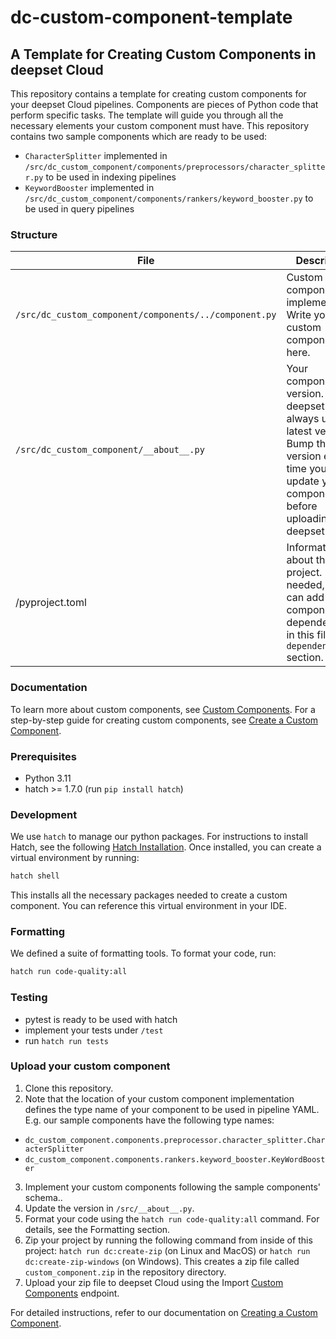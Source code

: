 # dc-custom-component-template
## A Template for Creating Custom Components in deepset Cloud

This repository contains a template for creating custom components for your deepset Cloud pipelines. Components are pieces of Python code that perform specific tasks. The template will guide you through all the necessary elements your custom component must have.
This repository contains two sample components which are ready to be used: 
  - `CharacterSplitter` implemented in `/src/dc_custom_component/components/preprocessors/character_splitter.py` to be used in indexing pipelines
  - `KeywordBooster` implemented in `/src/dc_custom_component/components/rankers/keyword_booster.py` to be used in query pipelines

### Structure

| File | Description |
|------|-------------|
| `/src/dc_custom_component/components/../component.py` | Custom component implementation: Write your custom component here. |
| `/src/dc_custom_component/__about__.py` | Your component version. deepset Cloud always uses the latest version. Bump the version every time you update your component before uploading it to deepset Cloud. |
| /pyproject.toml | Information about this project. If needed, you can add your component's dependencies in this file in the `dependencies` section. |

### Documentation
To learn more about custom components, see [Custom Components](https://docs.cloud.deepset.ai/v2.0/docs/custom-components).
For a step-by-step guide for creating custom components, see [Create a Custom Component](https://docs.cloud.deepset.ai/v2.0/docs/create-a-custom-component).

### Prerequisites
- Python 3.11
- hatch >= 1.7.0 (run `pip install hatch`)

### Development
We use `hatch` to manage our python packages. For instructions to install Hatch, see the following [Hatch Installation](https://hatch.pypa.io/latest/install). Once installed, you can create a virtual environment by running:


```bash
hatch shell
```

This installs all the necessary packages needed to create a custom component.
You can reference this virtual environment in your IDE.

### Formatting
We defined a suite of formatting tools. To format your code, run:

```bash
hatch run code-quality:all
```
### Testing
- pytest is ready to be used with hatch
- implement your tests under `/test`
- run `hatch run tests`

### Upload your custom component
1. Clone this repository.
2. Note that the location of your custom component implementation defines the type name of your component to be used in pipeline YAML. E.g. our sample components have the following type names:
  - `dc_custom_component.components.preprocessor.character_splitter.CharacterSplitter`
  - `dc_custom_component.components.rankers.keyword_booster.KeyWordBooster`

3. Implement your custom components following the sample components' schema..
4. Update the version in `/src/__about__.py`.
5. Format your code using the `hatch run code-quality:all` command. For details, see the Formatting section.
6. Zip your project by running the following command from inside of this project: `hatch run dc:create-zip` (on Linux and MacOS) or `hatch run dc:create-zip-windows` (on Windows). This creates a zip file called `custom_component.zip` in the repository directory.
6. Upload your zip file to deepset Cloud using the Import [Custom Components](https://docs.cloud.deepset.ai/reference/import_custom_components_api_v2_custom_components_post) endpoint.

For detailed instructions, refer to our documentation on [Creating a Custom Component](https://docs.cloud.deepset.ai/v2.0/docs/create-a-custom-component).

